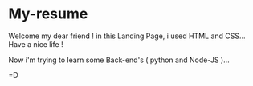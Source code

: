 # My-resume
Welcome my dear friend !
in this Landing Page, i used HTML and CSS...
Have a nice life !

Now i'm trying to learn some Back-end's ( python and Node-JS )...

=D
